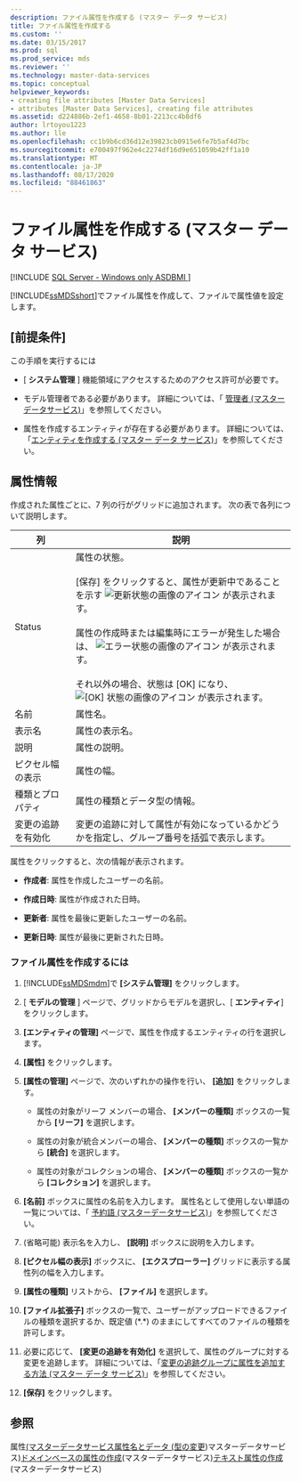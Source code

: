 ```yaml
---
description: ファイル属性を作成する (マスター データ サービス)
title: ファイル属性を作成する
ms.custom: ''
ms.date: 03/15/2017
ms.prod: sql
ms.prod_service: mds
ms.reviewer: ''
ms.technology: master-data-services
ms.topic: conceptual
helpviewer_keywords:
- creating file attributes [Master Data Services]
- attributes [Master Data Services], creating file attributes
ms.assetid: d224886b-2ef1-4658-8b01-2213cc4b8df6
author: lrtoyou1223
ms.author: lle
ms.openlocfilehash: cc1b9b6cd36d12e39823cb0915e6fe7b5af4d7bc
ms.sourcegitcommit: e700497f962e4c2274df16d9e651059b42ff1a10
ms.translationtype: MT
ms.contentlocale: ja-JP
ms.lasthandoff: 08/17/2020
ms.locfileid: "88461863"
---
```

# <a name="create-a-file-attribute-master-data-services"></a>ファイル属性を作成する (マスター データ サービス)

[!INCLUDE [SQL Server - Windows only ASDBMI  ](../includes/applies-to-version/sql-windows-only-asdbmi.md)]

  [!INCLUDE[ssMDSshort](../includes/ssmdsshort-md.md)]でファイル属性を作成して、ファイルで属性値を設定します。

## <a name="prerequisites"></a>[前提条件]
 この手順を実行するには

-   [ **システム管理** ] 機能領域にアクセスするためのアクセス許可が必要です。

-   モデル管理者である必要があります。 詳細については、「 [管理者 &#40;マスターデータサービス&#41;](../master-data-services/administrators-master-data-services.md)」を参照してください。

-   属性を作成するエンティティが存在する必要があります。 詳細については、「[エンティティを作成する (マスター データ サービス)](../master-data-services/create-an-entity-master-data-services.md)」を参照してください。

## <a name="attribute-information"></a>属性情報
 作成された属性ごとに、7 列の行がグリッドに追加されます。 次の表で各列について説明します。

|列|説明|
|------------|-----------------|
|Status|属性の状態。<br /><br /> [保存] をクリックすると、属性が更新中であることを示す ![更新状態の画像のアイコン](../master-data-services/media/mds-statusicon-updating.png "状態を更新するためのアイコン") が表示されます。<br /><br /> 属性の作成時または編集時にエラーが発生した場合は、 ![エラー状態の画像のアイコン](../master-data-services/media/mds-statusicon-error.png "エラー状態のアイコン") が表示されます。<br /><br /> それ以外の場合、状態は [OK] になり、 ![[OK] 状態の画像のアイコン](../master-data-services/media/mds-statusicon-ok.png "OK 状態のアイコン") が表示されます。|
|名前|属性名。|
|表示名|属性の表示名。|
|説明|属性の説明。|
|ピクセル幅の表示|属性の幅。|
|種類とプロパティ|属性の種類とデータ型の情報。|
|変更の追跡を有効化|変更の追跡に対して属性が有効になっているかどうかを指定し、グループ番号を括弧で表示します。|

 属性をクリックすると、次の情報が表示されます。

-   **作成者**: 属性を作成したユーザーの名前。

-   **作成日時**: 属性が作成された日時。

-   **更新者**: 属性を最後に更新したユーザーの名前。

-   **更新日時**: 属性が最後に更新された日時。

### <a name="to-create-a-file-attribute"></a>ファイル属性を作成するには

1.  [!INCLUDE[ssMDSmdm](../includes/ssmdsmdm-md.md)]で **[システム管理]** をクリックします。

2.  [ **モデルの管理** ] ページで、グリッドからモデルを選択し、[ **エンティティ**] をクリックします。

3.  **[エンティティの管理]** ページで、属性を作成するエンティティの行を選択します。

4.  **[属性]** をクリックします。

5.  **[属性の管理]** ページで、次のいずれかの操作を行い、 **[追加]** をクリックします。

    -   属性の対象がリーフ メンバーの場合、 **[メンバーの種類]** ボックスの一覧から **[リーフ]** を選択します。

    -   属性の対象が統合メンバーの場合、 **[メンバーの種類]** ボックスの一覧から **[統合]** を選択します。

    -   属性の対象がコレクションの場合、 **[メンバーの種類]** ボックスの一覧から **[コレクション]** を選択します。

6.  **[名前]** ボックスに属性の名前を入力します。 属性名として使用しない単語の一覧については、「 [予約語 &#40;マスターデータサービス&#41;](../master-data-services/reserved-words-master-data-services.md)」を参照してください。

7.  (省略可能) 表示名を入力し、 **[説明]** ボックスに説明を入力します。

8.  **[ピクセル幅の表示]** ボックスに、 **[エクスプローラー]** グリッドに表示する属性列の幅を入力します。

9. **[属性の種類]** リストから、 **[ファイル]** を選択します。

10. **[ファイル拡張子]** ボックスの一覧で、ユーザーがアップロードできるファイルの種類を選択するか、既定値 (*.\*) のままにしてすべてのファイルの種類を許可します。

11. 必要に応じて、 **[変更の追跡を有効化]** を選択して、属性のグループに対する変更を追跡します。 詳細については、「[変更の追跡グループに属性を追加する方法 (マスター データ サービス)](../master-data-services/add-attributes-to-a-change-tracking-group-master-data-services.md)」を参照してください。

12. **[保存]** をクリックします。

## <a name="see-also"></a>参照
 属性[&#40;マスターデータサービス](../master-data-services/attributes-master-data-services.md)[属性名とデータ &#40;型の変更](../master-data-services/change-an-attribute-name-and-data-type-master-data-services.md)&#41;マスターデータサービス&#41;[ドメインベースの属性の作成](../master-data-services/create-a-domain-based-attribute-master-data-services.md)&#40;マスターデータサービス&#41;[テキスト属性の作成](../master-data-services/create-a-text-attribute-master-data-services.md)&#40;マスターデータサービス&#41;


